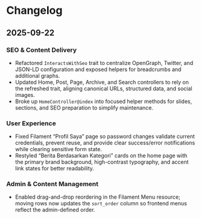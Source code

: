 # Changelog

## 2025-09-22

### SEO & Content Delivery
- Refactored `InteractsWithSeo` trait to centralize OpenGraph, Twitter, and JSON-LD configuration and exposed helpers for breadcrumbs and additional graphs.
- Updated Home, Post, Page, Archive, and Search controllers to rely on the refreshed trait, aligning canonical URLs, structured data, and social images.
- Broke up `HomeController@index` into focused helper methods for slides, sections, and SEO preparation to simplify maintenance.

### User Experience
- Fixed Filament “Profil Saya” page so password changes validate current credentials, prevent reuse, and provide clear success/error notifications while clearing sensitive form state.
- Restyled “Berita Berdasarkan Kategori” cards on the home page with the primary brand background, high-contrast typography, and accent link states for better readability.

### Admin & Content Management
- Enabled drag-and-drop reordering in the Filament Menu resource; moving rows now updates the `sort_order` column so frontend menus reflect the admin-defined order.

